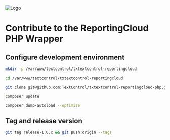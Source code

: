 ![Logo](https://raw.githubusercontent.com/TextControl/txtextcontrol-reportingcloud-php/master/resource/rc_logo_512.png)

# Contribute to the ReportingCloud PHP Wrapper

## Configure development environment

```bash
mkdir -p /var/www/textcontrol/txtextcontrol-reportingcloud

cd /var/www/textcontrol/txtextcontrol-reportingcloud

git clone git@github.com:TextControl/txtextcontrol-reportingcloud-php.git .

composer update

composer dump-autoload --optimize
```

## Tag and release version

```bash
git tag release-1.0.x && git push origin --tags
```
